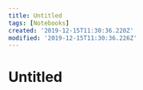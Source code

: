 ```yaml
---
title: Untitled
tags: [Notebooks]
created: '2019-12-15T11:30:36.220Z'
modified: '2019-12-15T11:30:36.226Z'
---
```


# Untitled

